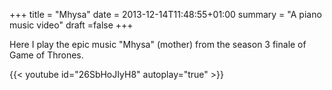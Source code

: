 +++
title = "Mhysa"
date = 2013-12-14T11:48:55+01:00
summary = "A piano music video"
draft =false
+++

Here I play the epic music "Mhysa" (mother) from the season 3 finale of Game of Thrones.

{{< youtube id="26SbHoJIyH8" autoplay="true" >}}

